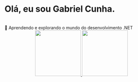 # Olá, eu sou Gabriel Cunha.

<br>
🌱 Aprendendo e explorando o mundo do desenvolvimento .NET
<br>

<div align="center">
  <a href="https://www.linkedin.com/in/gbcunha/">
  <img height="150em" src="https://github-readme-stats.vercel.app/api?username=gbcunha&show_icons=true&theme=dark&include_all_commits=true&count_private=true"/>
  <img height="150em" src="https://github-readme-stats.vercel.app/api/top-langs/?username=gbcunha&layout=compact&langs_count=7&theme=dark"/>
</div>
